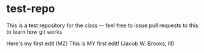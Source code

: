 # test-repo

This is a test repository for the class -- feel free to
issue pull requests to this to learn how git works


Here's my first edit (MZ)
This is MY first edit! (Jacob W. Brooks, III)